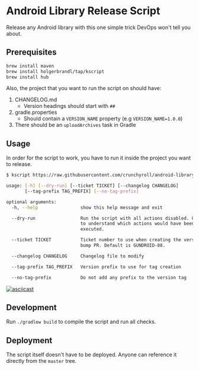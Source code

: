 # Android Library Release Script

Release any Android library with this one simple trick DevOps won't tell you about.

## Prerequisites

```bash
brew install maven
brew install holgerbrandl/tap/kscript
brew install hub
```

Also, the project that you want to run the script on should have:

1. CHANGELOG.md
   - Version headings should start with `##`
2. gradle.properties
   - Should contain a `VERSION_NAME` property (e.g `VERSION_NAME=1.0.0`)
3. There should be an `uploadArchives` task in Gradle

## Usage

In order for the script to work, you have to run it inside the project you want to release.

```bash
$ kscript https://raw.githubusercontent.com/crunchyroll/android-library-release-script/master/src/main/kotlin/Release.kt --help

usage: [-h] [--dry-run] [--ticket TICKET] [--changelog CHANGELOG]
       [--tag-prefix TAG_PREFIX] [--no-tag-prefix]

optional arguments:
  -h, --help                show this help message and exit

  --dry-run                 Run the script with all actions disabled. Use this
                            to understand which actions would have been
                            executed.

  --ticket TICKET           Ticket number to use when creating the version
                            bump PR. Default is GUNDROID-88.

  --changelog CHANGELOG     Changelog file to modify

  --tag-prefix TAG_PREFIX   Version prefix to use for tag creation

  --no-tag-prefix           Do not add any prefix to the version tag
```

[![asciicast](https://asciinema.org/a/Kb2O1EuKK5CIZWlWuBsum4Zzq.svg)](https://asciinema.org/a/Kb2O1EuKK5CIZWlWuBsum4Zzq)

## Development

Run `./gradlew build` to compile the script and run all checks.

## Deployment

The script itself doesn't have to be deployed. Anyone can reference it directly from the `master` tree.
